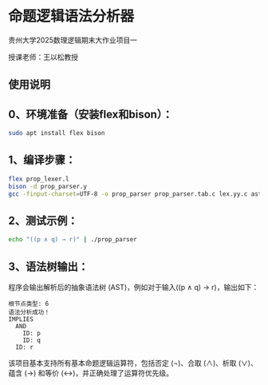 # 命题逻辑语法分析器
贵州大学2025数理逻辑期末大作业项目一

授课老师：王以松教授

## 使用说明

## 0、环境准备（安装flex和bison）：
```bash
sudo apt install flex bison
```

## 1、编译步骤：
```bash
flex prop_lexer.l
bison -d prop_parser.y
gcc -finput-charset=UTF-8 -o prop_parser prop_parser.tab.c lex.yy.c ast.c -lfl
```

## 2、测试示例：
```bash
echo "((p ∧ q) → r)" | ./prop_parser
```

## 3、语法树输出：
程序会输出解析后的抽象语法树 (AST)，例如对于输入((p ∧ q) → r)，输出如下：

```plaintext
根节点类型: 6
语法分析成功！
IMPLIES
  AND
    ID: p
    ID: q
  ID: r
```

该项目基本支持所有基本命题逻辑运算符，包括否定 (¬)、合取 (∧)、析取 (∨)、蕴含 (→) 和等价 (↔)，并正确处理了运算符优先级。
